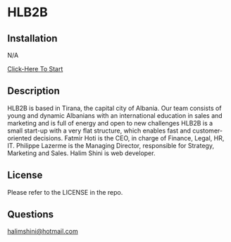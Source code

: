 # HLB2B

## Installation
N/A<br>

[Click-Here To Start](https://hlb2b.net/)
## Description
HLB2B is based in Tirana, the capital city of Albania. Our team consists of young and dynamic Albanians with an international education in sales and marketing and is full of energy and open to new challenges HLB2B is a small start-up with a very flat structure, which enables fast and customer-oriented decisions. Fatmir Hoti is the CEO, in charge of Finance, Legal, HR, IT. Philippe Lazerme is the Managing Director, responsible for Strategy, Marketing and Sales. Halim Shini is web developer.

## License
Please refer to the LICENSE in the repo.
## Questions
halimshini@hotmail.com
